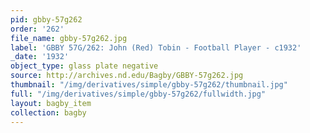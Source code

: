 ```yaml
---
pid: gbby-57g262
order: '262'
file_name: gbby-57g262.jpg
label: 'GBBY 57G/262: John (Red) Tobin - Football Player - c1932'
_date: '1932'
object_type: glass plate negative
source: http://archives.nd.edu/Bagby/GBBY-57g262.jpg
thumbnail: "/img/derivatives/simple/gbby-57g262/thumbnail.jpg"
full: "/img/derivatives/simple/gbby-57g262/fullwidth.jpg"
layout: bagby_item
collection: bagby
---
```

